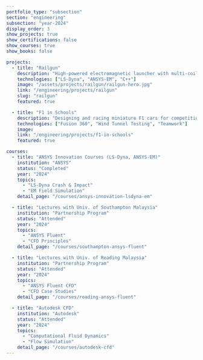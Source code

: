 ```yaml
---
portfolio_type: "subsection"
section: "engineering"
subsection: "year-2024"
display_order: 3
show_projects: true
show_certifications: false
show_courses: true
show_books: false

projects:
  - title: "Railgun"
    description: "High-powered electromagnetic launcher with multi-coil stages"
    technologies: ["LS-Dyna", "ANSYS-EM", "C++"]
    image: "/assets/projects/railgun/railgun-hero.jpg"
    link: "/engineering/projects/railgun"
    slug: "railgun"
    featured: true

  - title: "F1 in Schools"
    description: "Designing and racing miniature F1 cars for competition"
    technologies: ["Fusion 360", "Wind Tunnel Testing", "Teamwork"]
    image: 
    link: "/engineering/projects/f1-in-schools"
    featured: true

courses:
  - title: "ANSYS Innovation Courses (LS-Dyna, ANSYS-EM)"
    institution: "ANSYS"
    status: "Completed"
    year: "2024"
    topics:
      - "LS-Dyna Crash & Impact"
      - "EM Field Simulation"
    detail_page: "/courses/ansys-innovation-lsdyna-em"

  - title: "Lectures with Univ. of Southampton Malaysia"
    institution: "Partnership Program"
    status: "Attended"
    year: "2024"
    topics:
      - "ANSYS Fluent"
      - "CFD Principles"
    detail_page: "/courses/southampton-ansys-fluent"

  - title: "Lectures with Univ. of Reading Malaysia"
    institution: "Partnership Program"
    status: "Attended"
    year: "2024"
    topics:
      - "ANSYS Fluent CFD"
      - "CFD Case Studies"
    detail_page: "/courses/reading-ansys-fluent"

  - title: "Autodesk CFD"
    institution: "Autodesk"
    status: "Attended"
    year: "2024"
    topics:
      - "Computational Fluid Dynamics"
      - "Flow Simulation"
    detail_page: "/courses/autodesk-cfd"
---
```

